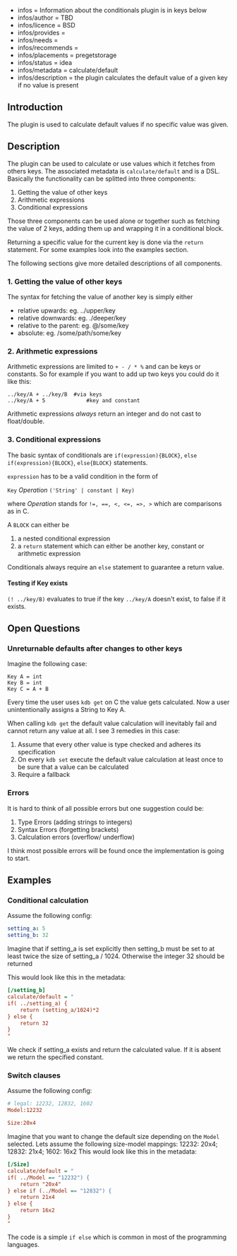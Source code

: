 - infos = Information about the conditionals plugin is in keys below
- infos/author = TBD
- infos/licence = BSD
- infos/provides =
- infos/needs =
- infos/recommends =
- infos/placements = pregetstorage
- infos/status = idea
- infos/metadata = calculate/default
- infos/description = the plugin calculates the default value of a given key if no value is present

## Introduction

The plugin is used to calculate default values if no specific value was given.

## Description

The plugin can be used to calculate or use values which it fetches from others keys.
The associated metadata is `calculate/default` and is a DSL.
Basically the functionality can be splitted into three components:

1. Getting the value of other keys
2. Arithmetic expressions
3. Conditional expressions

Those three components can be used alone or together such as fetching the value
of 2 keys, adding them up and wrapping it in a conditional block.

Returning a specific value for the current key is done via the `return`
statement. For some examples look into the examples section.

The following sections give more detailed descriptions of all components.

### 1. Getting the value of other keys

The syntax for fetching the value of another key is simply either

- relative upwards: eg. ../upper/key
- relative downwards: eg. ./deeper/key
- relative to the parent: eg. @/some/key
- absolute: eg. /some/path/some/key

### 2. Arithmetic expressions

Arithmetic expressions are limited to `+ - / * %` and can be keys or constants.
So for example if you want to add up two keys you could do it like this:

```
../key/A + ../key/B  #via keys
../key/A + 5             #key and constant
```

Arithmetic expressions *always* return an integer and do not cast to
float/double.

### 3. Conditional expressions

The basic syntax of conditionals are
`if(expression){BLOCK}`, `else if(expression){BLOCK}`, `else{BLOCK}` statements.

`expression` has to be a valid condition in the form of

`Key` *Operation* `('String' | constant | Key)`

where *Operation* stands for
`!=, ==, <, <=, =>, >` which are comparisons as in C.

A `BLOCK` can either be

1. a nested conditional expression
2. a `return` statement which can either be another key, constant or
arithmetic expression

Conditionals always require an `else` statement to guarantee a return
value.

#### Testing if Key exists
`(! ../key/B)` evaluates to true if the key `../key/A` doesn't exist, to false if it exists.

## Open Questions

### Unreturnable defaults after changes to other keys
Imagine the following case:
```
Key A = int
Key B = int
Key C = A + B
```
Every time the user uses `kdb get` on C the value gets calculated.
Now a user unintentionally assigns a String to Key A.

When calling `kdb get` the default value calculation will inevitably fail
and cannot return any value at all.
I see 3 remedies in this case:

1. Assume that every other value is type checked and adheres its specification
2. On every `kdb set` execute the default value calculation at least once
to be sure that a value can be calculated
3. Require a fallback

### Errors

It is hard to think of all possible errors but one suggestion could be:

1. Type Errors (adding strings to integers)
2. Syntax Errors (forgetting brackets)
3. Calculation errors (overflow/ underflow)

I think most possible errors will be found once the implementation is going
to start.

## Examples

### Conditional calculation

Assume the following config:
```yaml
setting_a: 5
setting_b: 32
```

Imagine that if setting_a is set explicitly then setting_b must be set to at
least twice the size of setting_a / 1024. Otherwise the integer 32 should be returned

This would look like this in the metadata:

```ini
[/setting_b]
calculate/default = "
if( ../setting_a) {
    return (setting_a/1024)*2
} else {
    return 32
}
"
```

We check if setting_a exists and return the calculated value. If it
is absent we return the specified constant.

### Switch clauses

Assume the following config:
```ini
# legal: 12232, 12832, 1602
Model:12232

Size:20x4
```

Imagine that you want to change the default size depending on the
`Model` selected. Lets assume the following size-model mappings:
12232: 20x4; 12832: 21x4; 1602: 16x2
This would look like this in the metadata:

```ini
[/Size]
calculate/default = "
if( ../Model == "12232") {
    return "20x4"
} else if (../Model == "12832") {
    return 21x4
} else {
    return 16x2
}
"
```

The code is a simple `if else` which is common in most of the
programming languages.